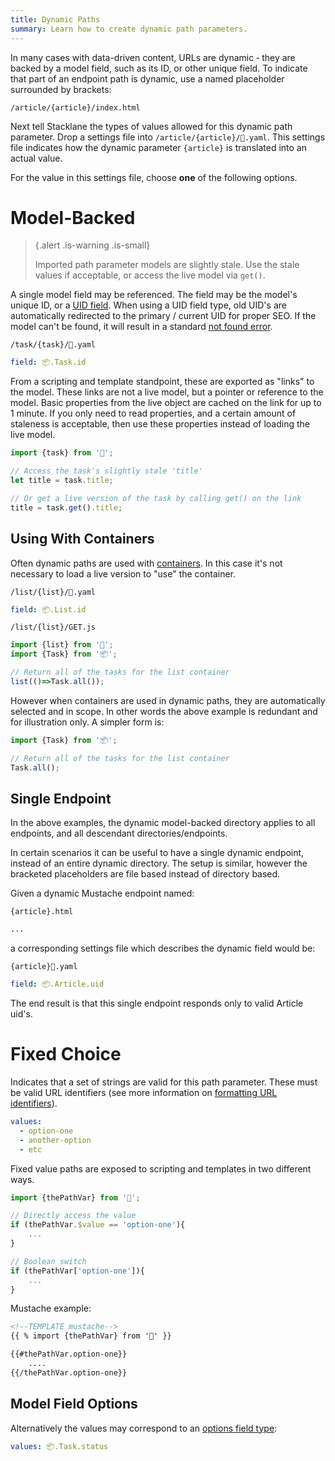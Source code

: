 ```yaml
---
title: Dynamic Paths
summary: Learn how to create dynamic path parameters.
---
```


In many cases with data-driven content, URLs are dynamic &dash;
they are backed by a model field, such as its ID, or other
unique field.  To indicate that part of an endpoint path
is dynamic, use a named placeholder surrounded by brackets:

`/article/{article}/index.html`

Next tell Stacklane the types of values allowed for this dynamic path parameter.
Drop a settings file into `/article/{article}/🔗.yaml`.
This settings file indicates how the dynamic parameter `{article}`
is translated into an actual value.

For the value in this settings file, choose **one** of the following options.

# Model-Backed

> {.alert .is-warning .is-small}
>
> Imported path parameter models are slightly stale.
> Use the stale values if acceptable, or access the live model via `get()`.

A single model field may be referenced.
The field may be the model's unique ID, or a [UID field](/🗄/Article/models/fields.md#uid).
When using a UID field type, old UID's are automatically redirected to the primary / current UID for proper SEO.
If the model can't be found, it will result in a standard [not found error](/🗄/Article/endpoints/errors.md).

```file-name
/task/{task}/🔗.yaml
```
```yaml
field: 📦.Task.id
```

From a scripting and template standpoint, these are exported as "links" to the model.
These links are not a live model, but a pointer or reference to the model.
Basic properties from the live object are cached on the link for up to 1 minute.
If you only need to read properties, and a certain amount of staleness is acceptable,
then use these properties instead of loading the live model.
    
```javascript
import {task} from '🔗';

// Access the task's slightly stale 'title'
let title = task.title;

// Or get a live version of the task by calling get() on the link
title = task.get().title;
```

## Using With Containers

Often dynamic paths are used with [containers](/🗄/Article/models/containers.md).
In this case it's not necessary to load a live version to "use" the container.

```file-name
/list/{list}/🔗.yaml
```
```yaml
field: 📦.List.id
```

```file-name
/list/{list}/GET.js
```
```javascript
import {list} from '🔗';
import {Task} from '📦';

// Return all of the tasks for the list container
list(()=>Task.all());
```

However when containers are used in dynamic paths, they are automatically selected and in scope.
In other words the above example is redundant and for illustration only.
A simpler form is:

```javascript
import {Task} from '📦';

// Return all of the tasks for the list container
Task.all();
```

## Single Endpoint

In the above examples, the dynamic model-backed directory
applies to all endpoints, and all descendant directories/endpoints.

In certain scenarios it can be useful to have a single dynamic endpoint,
instead of an entire dynamic directory.
The setup is similar, however the bracketed placeholders are file based instead of directory based.

Given a dynamic Mustache endpoint named:

```file-name
{article}.html
```

```html
...
```

a corresponding settings file which describes the dynamic field would be:

```file-name
{article}🔗.yaml
```

```yaml
field: 📦.Article.uid
```

The end result is that this single endpoint responds only to valid Article uid's.

# Fixed Choice

Indicates that a set of strings are valid for this path parameter.
These must be valid URL identifiers (see more information on
[formatting URL identifiers](/🗄/Article/models/fields.md#uid)).

```yaml
values:
  - option-one
  - another-option
  - etc
```

Fixed value paths are exposed to scripting and templates
in two different ways.
        
```javascript
import {thePathVar} from '🔗';

// Directly access the value
if (thePathVar.$value == 'option-one'){
    ...
}

// Boolean switch
if (thePathVar['option-one']){
    ...
}
```

Mustache example:

```html
<!--TEMPLATE mustache-->
{{ % import {thePathVar} from '🔗' }}

{{#thePathVar.option-one}}
    ....
{{/thePathVar.option-one}}
```

## Model Field Options

Alternatively the values may correspond to an
[options field type](/🗄/Article/models/fields.md#options):

```yaml
values: 📦.Task.status
```

